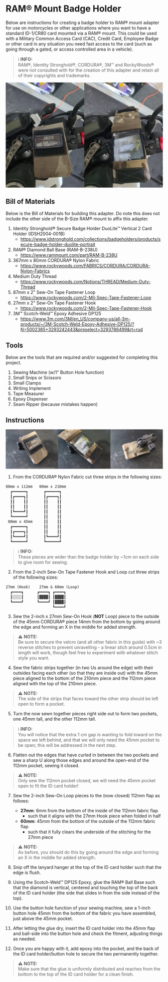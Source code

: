 # RAM® Mount Badge Holder

Below are instructions for creating a badge holder to RAM® mount adapter for use on motorcycles or other applications where you want to have a standard ID-1/CR80 card mounted via a RAM® mount.  This could be used with a Military Common Access Card (CAC), Credit Card, Employee Badge or other card in any situation you need fast access to the card (such as going through a gated, or access controlled area in a vehicle).

> ℹ️ **INFO:** <br/>
> RAM®, Identity Stronghold®, CORDURA®, 3M™ and RockyWoods® were not consulted with for the creation of this adapter and retain all of their copyrights and trademarks.

![Side-by-side-picture of the RAM® ID card holder closed and open on a Honda Grom](images/on-bike.jpg)

## Bill of Materials

Below is the Bill of Materials for building this adapter.  Do note this does not include the other side of the B-Size RAM® mount to affix this adapter.

1. Identity Stronghold® Secure Badge Holder DuoLite™ Vertical 2 Card Holder (IDSH2004-001B)
   - https://www.idstronghold.com/collections/badgeholders/products/secure-badge-holder-duolite-portrait
2. RAM® Diamond Ball Base (RAM-B-238U)
   - https://www.rammount.com/part/RAM-B-238U
3. 367mm x 80mm CORDURA® Nylon Fabric
   - https://www.rockywoods.com/FABRICS/CORDURA/CORDURA-Nylon-Fabrics
4. Medium Duty Thread
   - https://www.rockywoods.com/Notions/THREAD/Medium-Duty-Thread
5. 87mm x 2" Sew-On Tape Fastener Loop
   - https://www.rockywoods.com/2-Mil-Spec-Tape-Fastener-Loop
6. 27mm x 2" Sew-On Tape Fastener Hook
   - https://www.rockywoods.com/2-Mil-Spec-Tape-Fastener-Hook
7. 3M™ Scotch-Weld™ Epoxy Adhesive DP125
   - https://www.3m.com/3M/en_US/company-us/all-3m-products/~/3M-Scotch-Weld-Epoxy-Adhesive-DP125/?N=5002385+3293242443&preselect=3293786499&rt=rud

## Tools

Below are the tools that are required and/or suggested for completing this project.

1. Sewing Machine (w/1" Button Hole function)
2. Small Snips or Scissors
3. Small Clamps
4. Writing Implement
5. Tape Measurer
6. Epoxy Dispenser
7. Seam Ripper (because mistakes happen)

## Instructions

![Side-by-side-picture of the RAM® ID card holder front, open, and back on a table](images/on-table.jpg)

1. From the CORDURA® Nylon Fabric cut three strips in the following sizes:

```
80mm x 112mm   80mm x 210mm
  ┏━━━━━━┓       ┏━━━━━━┓
  ┃┏━━━━┓┃       ┃┏━━━━┓┃
  ┃┃    ┃┃       ┃┃    ┃┃
  ┃┃    ┃┃       ┃┃    ┃┃
  ┃┗━━━━┛┃       ┃┃    ┃┃
  ┗━━━━━━┛       ┃┃    ┃┃
 80mm x 45mm     ┃┃    ┃┃
  ┏━━━━━━┓       ┃┃    ┃┃
  ┃┏━━━━┓┃       ┃┃    ┃┃
  ┃┗━━━━┛┃       ┃┗━━━━┛┃
  ┗━━━━━━┛       ┗━━━━━━┛
```

> ℹ️ **INFO:** <br/>
> These pieces are wider than the badge holder by ~1cm on each side to give room for sewing.

2. From the 2-inch Sew-On Tape Fastener Hook and Loop cut three strips of the following sizes:

```
27mm (Hook)    27mm & 60mm (Loop)
  ┏━━━━┓      ┏━━━━┓ ┏━━━━┓
  ┃░░░░┃      ┃▓▓▓▓┃ ┃▓▓▓▓┃
  ┗━━━━┛      ┗━━━━┛ ┃▓▓▓▓┃
                     ┗━━━━┛
```

3. Sew the 2-inch x 27mm Sew-On Hook (**NOT** Loop) piece to the outside of the 45mm CORDURA® piece 14mm from the bottom by going around the edge and forming an X in the middle for added strength.

> ⚠️ **NOTE:** <br/>
> Be sure to secure the velcro (and all other fabric in this guide) with ~3 reverse stitches to prevent unravelling - a linear stich around 0.5cm in length will work, though feel free to experiment with whatever stitch style you want.

4. Sew the fabric strips together (in two Us around the edge) with their outsides facing each other (so that they are inside out) with the 45mm piece aligned to the bottom of the 210mm piece and the 112mm piece aligned with the top of the 210mm piece.

> ⚠️ **NOTE:** <br/>
> The side of the strips that faces toward the other strip should be left open to form a pocket.

5. Turn the now sewn together pieces right side out to form two pockets, one 45mm tall, and the other 112mm tall.

> ℹ️ **INFO:** <br/>
> You will notice that the extra 1 cm gap is wanting to fold inward on the space we left behind, and that we will only need the 45mm pocket to be open; this will be addressed in the next step.

6. Flatten out the edges that have curled in between the two pockets and sew a sharp U along those edges and around the open-end of the 112mm pocket, sewing it closed.

> ⚠️ **NOTE:** <br/>
> Only sew the 112mm pocket closed, we will need the 45mm pocket open to fit the ID card holder!

7. Sew the 2-inch Sew-On Loop pieces to the (now closed) 112mm flap as follows:

   - **27mm**: 6mm from the bottom of the inside of the 112mm fabric flap
     - such that it aligns with the 27mm Hook piece when folded in half
   - **60mm**: 45mm from the bottom of the outside of the 112mm fabric flap
     - such that it fully clears the underside of the stitching for the 27mm piece

> ⚠️ **NOTE:** <br/>
> As before, you should do this by going around the edge and forming an X in the middle for added strength.

8. Snip off the lanyard hanger at the top of the ID card holder such that the edge is flush.

9. Using the Scotch-Weld™ DP125 Epoxy, glue the RAM® Ball Base such that the diamond is vertical, centered and touching the top of the back of the ID card holder (the side that slides in from the side instead of the top).

10. Use the button hole function of your sewing machine, sew a 1-inch button hole 45mm from the bottom of the fabric you have assembled, just above the 45mm pocket.

11. After letting the glue dry, insert the ID card holder into the 45mm flap and ball-side into the button hole and check the fitment, adjusting things as needed.

12. Once you are happy with it, add epoxy into the pocket, and the back of the ID card holder/button hole to secure the two permanently together.

> ⚠️ **NOTE:** <br/>
> Make sure that the glue is uniformly distributed and reaches from the bottom to the top of the ID card holder for a clean finish.
